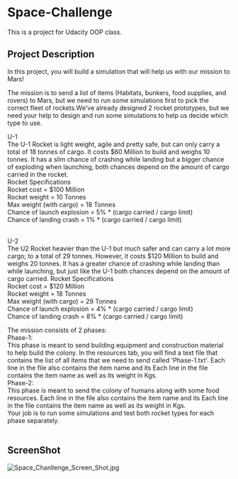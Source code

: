 # Space-Challenge

This is a project for Udacity OOP class.<br>

## Project Description

In this project, you will build a simulation that will help us with our mission to Mars!<br>

The mission is to send a list of items (Habitats, bunkers, food supplies, and rovers) to Mars, but we need to run some simulations first to pick the correct fleet of rockets.We've already designed 2 rocket prototypes, but we need your help to design and run some simulations to help us decide which type to use.<br>

U-1<br>
The U-1 Rocket is light weight, agile and pretty safe, but can only carry a total of 18 tonnes of cargo. It costs $60 Million to build and weighs 10 tonnes. It has a slim chance of crashing while landing but a bigger chance of exploding when launching, both chances depend on the amount of cargo carried in the rocket. <br>
Rocket Specifications<br>
Rocket cost = $100 Million<br>
Rocket weight = 10 Tonnes<br>
Max weight (with cargo) = 18 Tonnes<br>
Chance of launch explosion = 5% * (cargo carried / cargo limit)<br>
Chance of landing crash = 1% * (cargo carried / cargo limit)<br>
<br>

U-2<br>
The U2 Rocket heavier than the U-1 but much safer and can carry a lot more cargo; to a total of 29 tonnes. However, it costs $120 Million to build and weighs 20 tonnes. It has a greater chance of crashing while landing than while launching, but just like the U-1 both chances depend on the amount of cargo carried.
Rocket Specifications<br>
Rocket cost = $120 Million<br>
Rocket weight = 18 Tonnes<br>
Max weight (with cargo) = 29 Tonnes<br>
Chance of launch explosion = 4% * (cargo carried / cargo limit)<br>
Chance of landing crash = 8% * (cargo carried / cargo limit)<br>

The mission consists of 2 phases:<br>
Phase-1:<br>
This phase is meant to send building equipment and construction material to help build the colony. In the resources tab, you will find a text file that contains the list of all items that we need to send called 'Phase-1.txt'. Each line in the file also contains the item name and its Each line in the file contains the item name as well as its weight in Kgs. <br>
Phase-2: <br>
This phase is meant to send the colony of humans along with some food resources. Each line in the file also contains the item name and its Each line in the file contains the item name as well as its weight in Kgs. <br>
Your job is to run some simulations and test both rocket types for each phase separately.<br>
<br>

## ScreenShot
![Space_Chanllenge_Screen_Shot.jpg](https://image.ibb.co/jc7Lrc/Space_Chanllenge_Screen_Shot.jpg)
